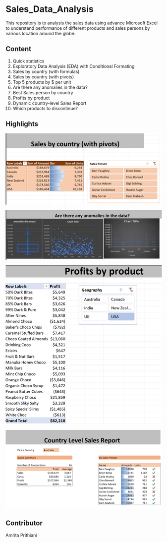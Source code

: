 # Sales_Data_Analysis

This repository is to analysis the sales data using advance Microsoft Excel to understand performance of different products and sales persons by various location around the globe. 

## Content

1. Quick statistics
2. Exploratory Data Analysis (EDA) with Conditional Formating
3. Sales by country (with formulas)
4. Sales by country (with pivots)
5. Top 5 products by $ per unit
6. Are there any anomalies in the data?
7. Best Sales person by country
8. Profits by product 
9. Dynamic country-level Sales Report
10. Which products to discontinue?

## Highlights

![Pivot table](/Pivot_table.png)

![outtliers](/Outliers.png)

![profit by product](/Profit%20by%20product.png)

![dashboard](/Dashboard.png)

## Contributor

Amrita Prithiani
